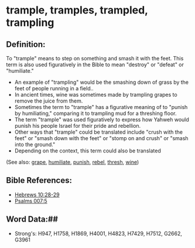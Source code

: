 # trample, tramples, trampled, trampling #

## Definition: ##

To "trample" means to step on something and smash it with the feet. This term is also used figuratively in the Bible to mean "destroy" or "defeat" or "humiliate."

* An example of "trampling" would be the smashing down of grass by the feet of people running in a field..
* In ancient times, wine was sometimes made by trampling grapes to remove the juice from them.
* Sometimes the term to "trample" has a figurative meaning of to "punish by humiliating," comparing it to trampling mud for a threshing floor.
* The term "trample" was used figuratively to express how Yahweh would punish his people Israel for their pride and rebellion.
* Other ways that "trample" could be translated include "crush with the feet" or "smash down with the feet" or "stomp on and crush" or "smash into the ground."
* Depending on the context, this term could also be translated 


(See also: [grape](grape.md), [humiliate](humiliate.md), [punish](punish.md), [rebel](rebel.md), [thresh](thresh.md), [wine](wine.md))

## Bible References: ##

* [Hebrews 10:28-29](rc://en/tn/help/heb/10/28)
* [Psalms 007:5](rc://en/tn/help/psa/007/005)

## Word Data:##

* Strong's: H947, H1758, H1869, H4001, H4823, H7429, H7512, G2662, G3961
